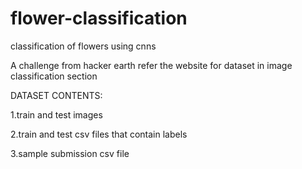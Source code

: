 # flower-classification
classification of flowers using cnns

A challenge from hacker earth 
refer the website for dataset in image classification section

DATASET CONTENTS:

1.train and test images

2.train and test csv files that contain labels

3.sample submission csv file

